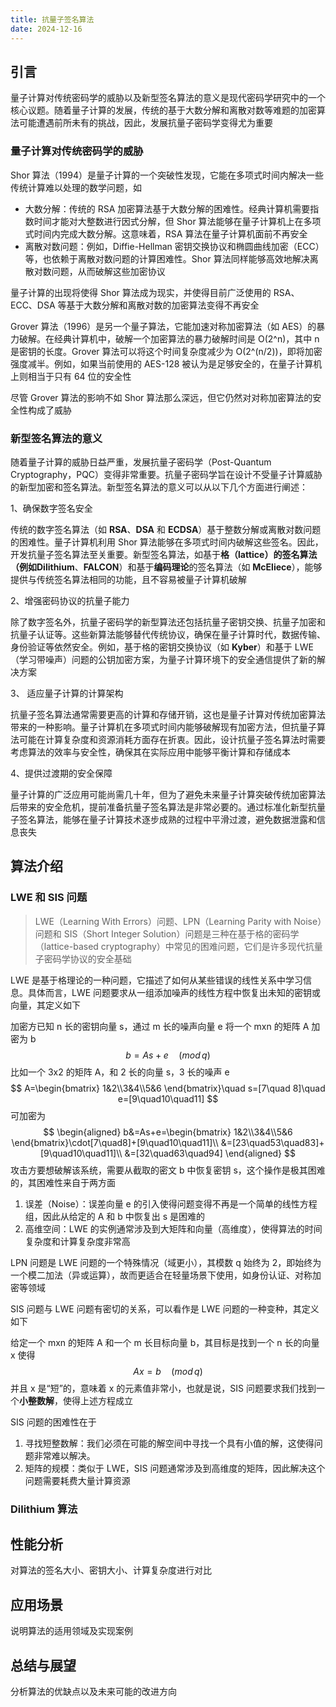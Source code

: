 ```yaml
---
title: 抗量子签名算法
date: 2024-12-16
---
```


## 引言

量子计算对传统密码学的威胁以及新型签名算法的意义是现代密码学研究中的一个核心议题。随着量子计算的发展，传统的基于大数分解和离散对数等难题的加密算法可能遭遇前所未有的挑战，因此，发展抗量子密码学变得尤为重要

### 量子计算对传统密码学的威胁

Shor 算法（1994）是量子计算的一个突破性发现，它能在多项式时间内解决一些传统计算难以处理的数学问题，如

- 大数分解：传统的 RSA 加密算法基于大数分解的困难性。经典计算机需要指数时间才能对大整数进行因式分解，但 Shor 算法能够在量子计算机上在多项式时间内完成大数分解。这意味着，RSA 算法在量子计算机面前不再安全
- 离散对数问题：例如，Diffie-Hellman 密钥交换协议和椭圆曲线加密（ECC）等，也依赖于离散对数问题的计算困难性。Shor 算法同样能够高效地解决离散对数问题，从而破解这些加密协议

量子计算的出现将使得 Shor 算法成为现实，并使得目前广泛使用的 RSA、ECC、DSA 等基于大数分解和离散对数的加密算法变得不再安全

Grover 算法（1996）是另一个量子算法，它能加速对称加密算法（如 AES）的暴力破解。在经典计算机中，破解一个加密算法的暴力破解时间是 O(2^n)，其中 n 是密钥的长度。Grover 算法可以将这个时间复杂度减少为 O(2^(n/2))，即将加密强度减半。例如，如果当前使用的 AES-128 被认为是足够安全的，在量子计算机上则相当于只有 64 位的安全性

尽管 Grover 算法的影响不如 Shor 算法那么深远，但它仍然对对称加密算法的安全性构成了威胁

### 新型签名算法的意义

随着量子计算的威胁日益严重，发展抗量子密码学（Post-Quantum Cryptography，PQC）变得非常重要。抗量子密码学旨在设计不受量子计算威胁的新型加密和签名算法。新型签名算法的意义可以从以下几个方面进行阐述：

1、确保数字签名安全

传统的数字签名算法（如 **RSA**、**DSA** 和 **ECDSA**）基于整数分解或离散对数问题的困难性。量子计算机利用 Shor 算法能够在多项式时间内破解这些签名。因此，开发抗量子签名算法至关重要。新型签名算法，如基于**格（lattice）**的签名算法（例如**Dilithium**、**FALCON**）和基于**编码理论**的签名算法（如 **McEliece**），能够提供与传统签名算法相同的功能，且不容易被量子计算机破解

2、增强密码协议的抗量子能力

除了数字签名外，抗量子密码学的新型算法还包括抗量子密钥交换、抗量子加密和抗量子认证等。这些新算法能够替代传统协议，确保在量子计算时代，数据传输、身份验证等依然安全。例如，基于格的密钥交换协议（如 **Kyber**）和基于 LWE（学习带噪声）问题的公钥加密方案，为量子计算环境下的安全通信提供了新的解决方案

3、 适应量子计算的计算架构

抗量子签名算法通常需要更高的计算和存储开销，这也是量子计算对传统加密算法带来的一种影响。量子计算机在多项式时间内能够破解现有加密方法，但抗量子算法可能在计算复杂度和资源消耗方面存在折衷。因此，设计抗量子签名算法时需要考虑算法的效率与安全性，确保其在实际应用中能够平衡计算和存储成本

4、提供过渡期的安全保障

量子计算的广泛应用可能尚需几十年，但为了避免未来量子计算突破传统加密算法后带来的安全危机，提前准备抗量子签名算法是非常必要的。通过标准化新型抗量子签名算法，能够在量子计算技术逐步成熟的过程中平滑过渡，避免数据泄露和信息丧失

## 算法介绍

### LWE 和 SIS 问题

> LWE（Learning With Errors）问题、LPN（Learning Parity with Noise）问题和 SIS（Short Integer Solution）问题是三种在基于格的密码学（lattice-based cryptography）中常见的困难问题，它们是许多现代抗量子密码学协议的安全基础

LWE 是基于格理论的一种问题，它描述了如何从某些错误的线性关系中学习信息。具体而言，LWE 问题要求从一组添加噪声的线性方程中恢复出未知的密钥或向量，其定义如下

加密方已知 n 长的密钥向量 s，通过 m 长的噪声向量 e 将一个 mxn 的矩阵 A 加密为 b
$$
b = As+e\quad(mod\,q)
$$
比如一个 3x2 的矩阵 A，和 2 长的向量 s，3 长的噪声 e
$$
A=\begin{bmatrix}
1&2\\3&4\\5&6
\end{bmatrix}\quad s=[7\quad 8]\quad e=[9\quad10\quad11]
$$
可加密为
$$
\begin{aligned}
b&=As+e=\begin{bmatrix}
1&2\\3&4\\5&6
\end{bmatrix}\cdot[7\quad8]+[9\quad10\quad11]\\
&=[23\quad53\quad83]+[9\quad10\quad11]\\
&=[32\quad63\quad94]
\end{aligned}
$$
攻击方要想破解该系统，需要从截取的密文 b 中恢复密钥 s，这个操作是极其困难的，其困难性来自于两方面

1. 误差（Noise）：误差向量 e 的引入使得问题变得不再是一个简单的线性方程组，因此从给定的 A 和 b 中恢复出 s 是困难的
2. 高维空间：LWE 的实例通常涉及到大矩阵和向量（高维度），使得算法的时间复杂度和计算复杂度非常高

LPN 问题是 LWE 问题的一个特殊情况（域更小），其模数 q 始终为 2，即始终为一个模二加法（异或运算），故而更适合在轻量场景下使用，如身份认证、对称加密等领域

SIS 问题与 LWE 问题有密切的关系，可以看作是 LWE 问题的一种变种，其定义如下

给定一个 mxn 的矩阵 A 和一个 m 长目标向量 b，其目标是找到一个 n 长的向量 x 使得
$$
Ax=b\quad(mod\,q)
$$
并且 x 是“短”的，意味着 x 的元素值非常小，也就是说，SIS 问题要求我们找到一个**小整数解**，使得上述方程成立

SIS 问题的困难性在于

1. 寻找短整数解：我们必须在可能的解空间中寻找一个具有小值的解，这使得问题非常难以解决。
2. 矩阵的规模：类似于 LWE，SIS 问题通常涉及到高维度的矩阵，因此解决这个问题需要耗费大量计算资源

### Dilithium 算法

## 性能分析

对算法的签名大小、密钥大小、计算复杂度进行对比

## 应用场景

说明算法的适用领域及实现案例

## 总结与展望

分析算法的优缺点以及未来可能的改进方向

